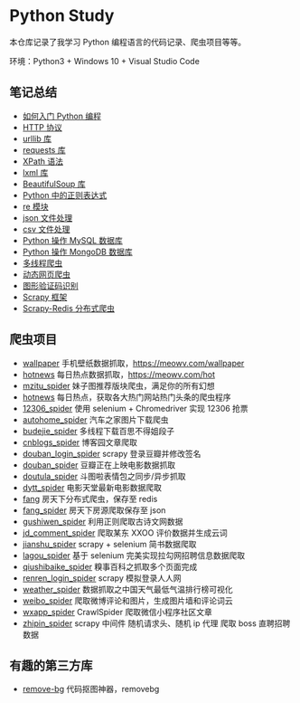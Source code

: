 # Python Study

本仓库记录了我学习 Python 编程语言的代码记录、爬虫项目等等。

环境：Python3 + Windows 10 + Visual Studio Code

## 笔记总结

- [如何入门 Python 编程](https://meowv.com/post/2019/08/25/how-to-get-started-with-python/)
- [HTTP 协议](https://meowv.com/post/2019/07/01/http/)
- [urllib 库](https://meowv.com/post/2019/07/02/urllib/)
- [requests 库](https://meowv.com/post/2019/07/03/requests/)
- [XPath 语法](https://meowv.com/post/2019/07/04/xpath/)
- [lxml 库](https://meowv.com/post/2019/07/05/lxml/)
- [BeautifulSoup 库](https://meowv.com/post/2019/07/06/beautifulsoup/)
- [Python 中的正则表达式](https://meowv.com/post/2019/07/07/regex/)
- [re 模块](https://meowv.com/post/2019/07/08/python-re/)
- [json 文件处理](https://meowv.com/post/2019/07/09/json/)
- [csv 文件处理](https://meowv.com/post/2019/07/10/csv/)
- [Python 操作 MySQL 数据库](https://meowv.com/post/2019/07/11/pymysql/)
- [Python 操作 MongoDB 数据库](https://meowv.com/post/2019/07/12/pymongo/)
- [多线程爬虫](https://meowv.com/post/2019/07/13/multithreading/)
- [动态网页爬虫](https://meowv.com/post/2019/07/14/selenium/)
- [图形验证码识别](https://meowv.com/post/2019/07/15/pytesseract/)
- [Scrapy 框架](https://meowv.com/post/2019/07/16/scrapy/)
- [Scrapy-Redis 分布式爬虫](https://meowv.com/post/2019/07/17/scrapy-redis/)

## 爬虫项目

- [wallpaper](https://github.com/Meowv/py-study/tree/master/spider/wallpaper) 手机壁纸数据抓取，https://meowv.com/wallpaper
- [hotnews](https://github.com/Meowv/py-study/tree/master/spider/hotnews) 每日热点数据抓取，https://meowv.com/hot
- [mzitu_spider](https://github.com/Meowv/py-study/tree/master/spider/mzitu_spider) 妹子图推荐版块爬虫，满足你的所有幻想
- [hotnews](https://github.com/Meowv/py-study/tree/master/coding/hotnews) 每日热点，获取各大热门网站热门头条的爬虫程序
- [12306_spider](https://github.com/Meowv/py-study/tree/master/spider/12306_spider) 使用 selenium + Chromedriver 实现 12306 抢票
- [autohome_spider](https://github.com/Meowv/py-study/tree/master/spider/autohome_spider) 汽车之家图片下载爬虫
- [budejie_spider](https://github.com/Meowv/py-study/tree/master/spider/budejie_spider) 多线程下载百思不得姐段子
- [cnblogs_spider](https://github.com/Meowv/py-study/tree/master/spider/cnblogs_spider) 博客园文章爬取
- [douban_login_spider](https://github.com/Meowv/py-study/tree/master/spider/douban_login_spider) scrapy 登录豆瓣并修改签名
- [douban_spider](https://github.com/Meowv/py-study/tree/master/spider/doutula_spider) 豆瓣正在上映电影数据抓取
- [doutula_spider](https://github.com/Meowv/py-study/tree/master/spider/doutula_spider) 斗图啦表情包之同步/异步抓取
- [dytt_spider](https://github.com/Meowv/py-study/tree/master/spider/dytt_spider) 电影天堂最新电影数据爬取
- [fang](https://github.com/Meowv/py-study/tree/master/spider/fang) 房天下分布式爬虫，保存至 redis
- [fang_spider](https://github.com/Meowv/py-study/tree/master/spider/fang_spider) 房天下房源爬取保存至 json
- [gushiwen_spider](https://github.com/Meowv/py-study/tree/master/spider/gushiwen_spider) 利用正则爬取古诗文网数据
- [jd_comment_spider](https://github.com/Meowv/py-study/tree/master/spider/jd_comment_spider) 爬取某东 XXOO 评价数据并生成云词
- [jianshu_spider](https://github.com/Meowv/py-study/tree/master/spider/jianshu_spider) scrapy + selenium 简书数据爬取
- [lagou_spider](https://github.com/Meowv/py-study/tree/master/spider/lagou_spider) 基于 selenium 完美实现拉勾网招聘信息数据爬取
- [qiushibaike_spider](https://github.com/Meowv/py-study/tree/master/spider/qiushibaike_spider) 糗事百科之抓取多个页面完成
- [renren_login_spider](https://github.com/Meowv/py-study/tree/master/spider/renren_login_spider) scrapy 模拟登录人人网
- [weather_spider](https://github.com/Meowv/py-study/tree/master/spider/weather_spider) 数据抓取之中国天气最低气温排行榜可视化
- [weibo_spider](https://github.com/Meowv/py-study/tree/master/spider/weibo_spider) 爬取微博评论和图片，生成图片墙和评论词云
- [wxapp_spider](https://github.com/Meowv/py-study/tree/master/spider/wxapp_spider) CrawlSpider 爬取微信小程序社区文章
- [zhipin_spider](https://github.com/Meowv/py-study/tree/master/spider/zhipin_spider) scrapy 中间件 随机请求头、随机 ip 代理 爬取 boss 直聘招聘数据

## 有趣的第三方库

- [remove-bg](https://github.com/Meowv/py-study/tree/master/coding/remove-bg) 代码抠图神器，removebg
